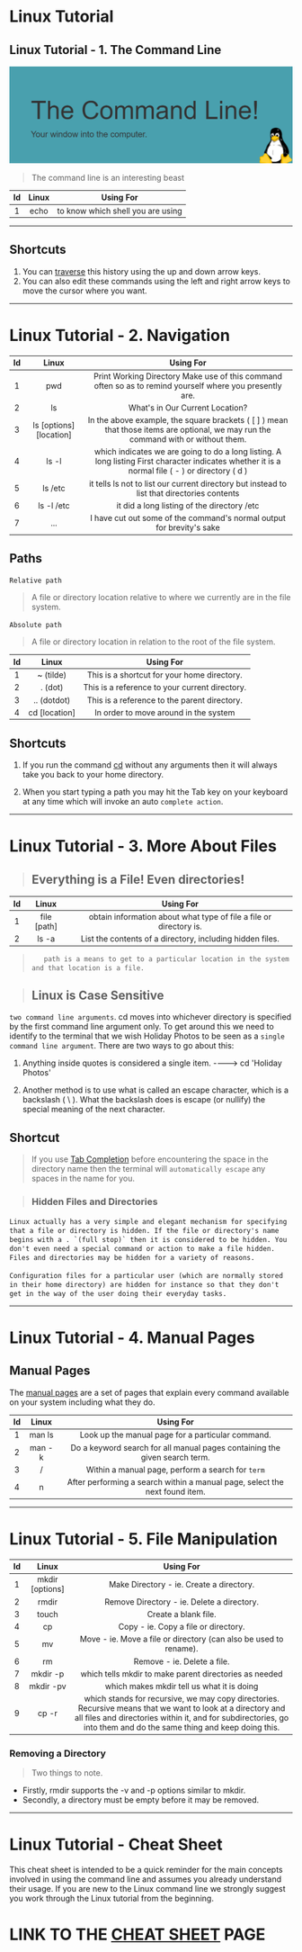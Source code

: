# Linux Tutorial
## Linux Tutorial - 1. The Command Line

![alt text](/assets/05.png "05")

> The command line is an interesting beast

| Id  | Linux  | Using For  |
|:-:|:-:|:-:|
| 1  | echo  | to know which shell you are using  |


----
## Shortcuts 
1. You can [traverse](https://ryanstutorials.net/linuxtutorial/commandline.php) this history using the up and down arrow keys.
2. You can also edit these commands using the left and right arrow keys to move the cursor where you want.

---
# Linux Tutorial - 2. Navigation

| Id  | Linux  | Using For  |
|:-:|:-:|:-:|
| 1  | pwd   | Print Working Directory Make use of this command often so as to remind yourself where you presently are.  |
| 2  |  ls  | What's in Our Current Location?  |
| 3  |  ls [options] [location]  | In the above example, the square brackets ( [ ] ) mean that those items are optional, we may run the command with or without them.  |
| 4  | ls -l   | which indicates we are going to do a long listing. A long listing First character indicates whether it is a normal file ( - ) or directory ( d ) |
| 5  |  ls /etc  | it tells ls not to list our current directory but instead to list that directories contents  |
| 6  |  ls -l /etc  | it did a long listing of the directory /etc  |
| 7  |  ...  | I have cut out some of the command's normal output for brevity's sake  |

## Paths

`Relative path`
> A file or directory location relative to where we currently are in the file system.


`Absolute path`
> A file or directory location in relation to the root of the file system.

| Id  | Linux  | Using For  |
|:-:|:-:|:-:|
| 1  | ~ (tilde)  | This is a shortcut for your home directory. |
| 2  | . (dot)  | This is a reference to your current directory. |
| 3  | .. (dotdot)  | This is a reference to the parent directory. |
| 4  |  cd [location] | In order to move around in the system |

## Shortcuts
1. If you run the command [cd](https://ryanstutorials.net/linuxtutorial/navigation.php) without any arguments then it will always take you back to your home directory.

2. When you start typing a path you may hit the Tab key on your keyboard at any time which will invoke an auto `complete action`.

----
# Linux Tutorial - 3. More About Files
> ## **Everything is a File! Even directories!**

| Id  | Linux  | Using For  |
|:-:|:-:|:-:|
| 1  | file [path]  | obtain information about what type of file a file or directory is. |
| 2  | ls -a  | List the contents of a directory, including hidden files.  |


>        path is a means to get to a particular location in the system and that location is a file.

> ## **Linux is Case Sensitive**

`two command line arguments`. cd moves into whichever directory is specified by the first command line argument only. To get around this we need to identify to the terminal that we wish Holiday Photos to be seen as a `single command line argument`. There are two ways to go about this:

1. Anything inside quotes is considered a single item.
----> cd 'Holiday Photos'

2. Another method is to use what is called an escape character, which is a backslash ( \ ). What the backslash does is escape (or nullify) the special meaning of the next character.

## Shortcut
> If you use [Tab Completion](https://ryanstutorials.net/linuxtutorial/aboutfiles.php) before encountering the space in the directory name then the terminal will `automatically escape` any spaces in the name for you.

> ### **Hidden Files and Directories**

    Linux actually has a very simple and elegant mechanism for specifying that a file or directory is hidden. If the file or directory's name begins with a . `(full stop)` then it is considered to be hidden. You don't even need a special command or action to make a file hidden. Files and directories may be hidden for a variety of reasons. 

    Configuration files for a particular user (which are normally stored in their home directory) are hidden for instance so that they don't get in the way of the user doing their everyday tasks.

----

# Linux Tutorial - 4. Manual Pages
## Manual Pages
The [manual pages](https://ryanstutorials.net/linuxtutorial/manual.php) are a set of pages that explain every command available on your system including what they do.


| Id  | Linux  | Using For  |
|:-:|:-:|:-:|
| 1  | man ls | Look up the manual page for a particular command. |
| 2  | man -k | Do a keyword search for all manual pages containing the given search term.  |
| 3  | /<term>  | Within a manual page, perform a search for `term` |
| 4  | n  | After performing a search within a manual page, select the next found item.|

----

# Linux Tutorial - 5. File Manipulation

| Id  | Linux  | Using For  |
|:-:|:-:|:-:|
| 1  | mkdir [options] <Directory> | Make Directory - ie. Create a directory.  |
| 2  | rmdir | Remove Directory - ie. Delete a directory.  |
| 3  | touch | Create a blank file.  |
| 4  | cp | Copy - ie. Copy a file or directory.  |
| 5  | mv | Move - ie. Move a file or directory (can also be used to rename).  |
| 6  | rm | Remove - ie. Delete a file.  |
| 7  | mkdir -p | which tells mkdir to make parent directories as needed  |
| 8  | mkdir -pv | which makes mkdir tell us what it is doing  |
| 9  | cp -r | which stands for recursive, we may copy directories. Recursive means that we want to look at a directory and all files and directories within it, and for subdirectories, go into them and do the same thing and keep doing this.  |


### Removing a Directory
> Two things to note. 
- Firstly, rmdir supports the -v and -p options similar to mkdir. 
- Secondly, a directory must be empty before it may be removed.

-----

# Linux Tutorial - Cheat Sheet

This cheat sheet is intended to be a quick reminder for the main concepts involved in using the command line and assumes you already understand their usage. If you are new to the Linux command line we strongly suggest you work through the Linux tutorial from the beginning. 

# LINK TO THE [CHEAT SHEET](https://ryanstutorials.net/linuxtutorial/cheatsheet.php) PAGE